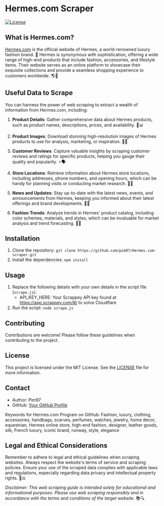 # Hermes.com Scraper

[![License](https://img.shields.io/badge/license-MIT-blue.svg)](LICENSE)

## What is Hermes.com?

[Hermes.com](https://www.hermes.com/) is the official website of Hermes, a world-renowned luxury fashion brand. 🌟 Hermes is synonymous with sophistication, offering a wide range of high-end products that include fashion, accessories, and lifestyle items. Their website serves as an online platform to showcase their exquisite collections and provide a seamless shopping experience to customers worldwide. 🌎💼

## Useful Data to Scrape

You can harness the power of web scraping to extract a wealth of information from Hermes.com, including:

1. **Product Details**: Gather comprehensive data about Hermes products, such as product names, descriptions, prices, and availability. 💼📊

2. **Product Images**: Download stunning high-resolution images of Hermes products to use for analysis, marketing, or inspiration. 📸✨

3. **Customer Reviews**: Capture valuable insights by scraping customer reviews and ratings for specific products, helping you gauge their quality and popularity. ⭐🗣️

4. **Store Locations**: Retrieve information about Hermes store locations, including addresses, phone numbers, and opening hours, which can be handy for planning visits or conducting market research. 🏬📍

5. **News and Updates**: Stay up-to-date with the latest news, events, and announcements from Hermes, keeping you informed about their latest offerings and brand developments. 📰🚀

6. **Fashion Trends**: Analyze trends in Hermes' product catalog, including color schemes, materials, and styles, which can be invaluable for market analysis and trend forecasting. 👗🎨


## Installation

1. Clone the repository: `git clone https://github.com/pim97/Hermes.com-scraper.git`
2. Install the dependencies: `npm install`

## Usage

1. Replace the following details with your own details in the script file (`scrape.js`):
   - API_KEY_HERE: Your Scrappey API key found at https://app.scrappey.com/#/ to solve Cloudflare
2. Run the script: `node scrape.js`

## Contributing

Contributions are welcome! Please follow these guidelines when contributing to the project.

## License

This project is licensed under the MIT License. See the [LICENSE](LICENSE) file for more information.

## Contact

- Author: Pim97
- GitHub: [Your GitHub Profile](https://github.com/pim97/)

Keywords for Hermes.com Program on GitHub:
Fashion, luxury, clothing, accessories, handbags, scarves, perfumes, watches, jewelry, home decor, equestrian, Hermes online store, high-end fashion, designer, leather goods, silk, French luxury, iconic brand, runway, style, elegance

## Legal and Ethical Considerations

Remember to adhere to legal and ethical guidelines when scraping websites. Always respect the website's terms of service and scraping policies. Ensure your use of the scraped data complies with applicable laws and regulations, especially regarding data privacy and intellectual property rights. 🚫⚖️

*Disclaimer: This web scraping guide is intended solely for educational and informational purposes. Please use web scraping responsibly and in accordance with the terms and conditions of the target website.* 📚🔍
